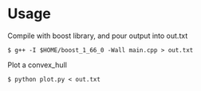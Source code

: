 # Usage

Compile with boost library, and pour output into out.txt
```
$ g++ -I $HOME/boost_1_66_0 -Wall main.cpp > out.txt
```


Plot a convex_hull
```
$ python plot.py < out.txt
```